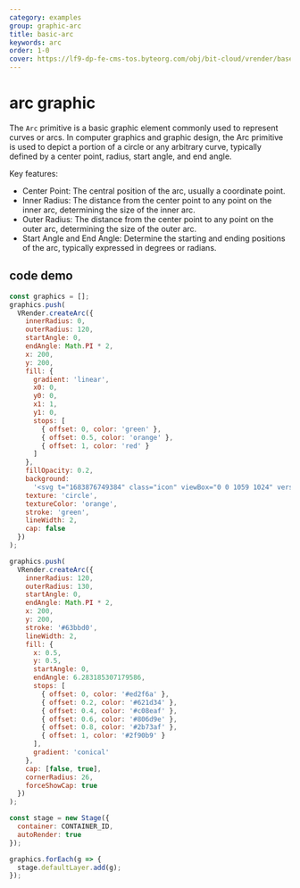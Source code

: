 ```yaml
---
category: examples
group: graphic-arc
title: basic-arc
keywords: arc
order: 1-0
cover: https://lf9-dp-fe-cms-tos.byteorg.com/obj/bit-cloud/vrender/base-arc.png
---
```


# arc graphic

The `Arc` primitive is a basic graphic element commonly used to represent curves or arcs. In computer graphics and graphic design, the Arc primitive is used to depict a portion of a circle or any arbitrary curve, typically defined by a center point, radius, start angle, and end angle.

Key features:
- Center Point: The central position of the arc, usually a coordinate point.
- Inner Radius: The distance from the center point to any point on the inner arc, determining the size of the inner arc.
- Outer Radius: The distance from the center point to any point on the outer arc, determining the size of the outer arc.
- Start Angle and End Angle: Determine the starting and ending positions of the arc, typically expressed in degrees or radians.

## code demo

```javascript livedemo template=vrender
const graphics = [];
graphics.push(
  VRender.createArc({
    innerRadius: 0,
    outerRadius: 120,
    startAngle: 0,
    endAngle: Math.PI * 2,
    x: 200,
    y: 200,
    fill: {
      gradient: 'linear',
      x0: 0,
      y0: 0,
      x1: 1,
      y1: 0,
      stops: [
        { offset: 0, color: 'green' },
        { offset: 0.5, color: 'orange' },
        { offset: 1, color: 'red' }
      ]
    },
    fillOpacity: 0.2,
    background:
      '<svg t="1683876749384" class="icon" viewBox="0 0 1059 1024" version="1.1" xmlns="http://www.w3.org/2000/svg" p-id="5625" width="200" height="200"><path d="M928.662069 17.655172h-812.137931v208.331035h812.137931z" fill="#F1543F" p-id="5626"></path><path d="M1020.468966 275.42069l-236.579311 367.227586c0-17.655172-3.531034-35.310345-14.124138-49.434483-17.655172-24.717241-56.496552-28.248276-81.213793-45.903448-21.186207-14.124138-35.310345-42.372414-60.027586-56.496552L928.662069 17.655172l24.717241 14.124138c88.275862 49.434483 116.524138 158.896552 67.089656 243.64138M416.662069 490.813793c-21.186207 14.124138-38.841379 42.372414-60.027586 56.496552-24.717241 17.655172-63.558621 24.717241-81.213793 45.903448-10.593103 14.124138-10.593103 31.77931-14.124138 49.434483L24.717241 275.42069C-24.717241 190.675862 3.531034 81.213793 91.806897 31.77931l24.717241-14.124138 300.137931 473.158621z" fill="#FF7058" p-id="5627"></path><path d="M893.351724 656.772414c0 38.841379-35.310345 70.62069-45.903448 102.4-10.593103 35.310345-3.531034 81.213793-24.717242 109.462069-21.186207 28.248276-67.089655 35.310345-98.868965 56.496551-31.77931 28.248276-52.965517 70.62069-88.275862 81.213794-35.310345 10.593103-77.682759-10.593103-112.993104-10.593104-38.841379 0-81.213793 21.186207-116.524137 10.593104S349.572414 953.37931 317.793103 932.193103c-31.77931-21.186207-77.682759-28.248276-98.868965-56.496551-21.186207-28.248276-14.124138-74.151724-24.717241-109.462069-10.593103-35.310345-45.903448-67.089655-45.903449-102.4 0-38.841379 35.310345-70.62069 45.903449-105.931035 10.593103-35.310345 3.531034-81.213793 24.717241-109.462069 21.186207-28.248276 67.089655-35.310345 98.868965-56.496551 28.248276-21.186207 49.434483-63.558621 88.275863-74.151725 35.310345-10.593103 77.682759 10.593103 116.524137 10.593104 38.841379 0 81.213793-21.186207 112.993104-10.593104 35.310345 10.593103 56.496552 52.965517 88.275862 74.151725 31.77931 21.186207 77.682759 28.248276 98.868965 56.496551 21.186207 28.248276 14.124138 74.151724 24.717242 109.462069 10.593103 31.77931 45.903448 63.558621 45.903448 98.868966" fill="#F8B64C" p-id="5628"></path><path d="M790.951724 656.772414c0 144.772414-120.055172 264.827586-268.358621 264.827586-148.303448 0-268.358621-120.055172-268.35862-264.827586s120.055172-264.827586 268.35862-264.827586c148.303448 0 268.358621 120.055172 268.358621 264.827586" fill="#FFD15C" p-id="5629"></path><path d="M706.206897 589.682759h-123.586207c-7.062069 0-10.593103-3.531034-14.124138-10.593104L529.655172 466.096552c-3.531034-14.124138-21.186207-14.124138-28.248275 0l-38.84138 112.993103c-3.531034 7.062069-7.062069 10.593103-14.124138 10.593104H335.448276c-14.124138 0-21.186207 17.655172-7.062069 24.717241l98.868965 70.62069c3.531034 3.531034 7.062069 10.593103 3.531035 14.124138L391.944828 812.137931c-3.531034 14.124138 10.593103 24.717241 21.186206 14.124138l98.868966-70.62069c3.531034-3.531034 10.593103-3.531034 17.655172 0l98.868966 70.62069c10.593103 7.062069 24.717241-3.531034 21.186207-14.124138l-38.841379-112.993103c-3.531034-7.062069 0-10.593103 3.531034-14.124138l98.868966-70.62069c14.124138-7.062069 7.062069-24.717241-7.062069-24.717241" fill="#F8B64C" p-id="5630"></path></svg>',
    texture: 'circle',
    textureColor: 'orange',
    stroke: 'green',
    lineWidth: 2,
    cap: false
  })
);

graphics.push(
  VRender.createArc({
    innerRadius: 120,
    outerRadius: 130,
    startAngle: 0,
    endAngle: Math.PI * 2,
    x: 200,
    y: 200,
    stroke: '#63bbd0',
    lineWidth: 2,
    fill: {
      x: 0.5,
      y: 0.5,
      startAngle: 0,
      endAngle: 6.283185307179586,
      stops: [
        { offset: 0, color: '#ed2f6a' },
        { offset: 0.2, color: '#621d34' },
        { offset: 0.4, color: '#c08eaf' },
        { offset: 0.6, color: '#806d9e' },
        { offset: 0.8, color: '#2b73af' },
        { offset: 1, color: '#2f90b9' }
      ],
      gradient: 'conical'
    },
    cap: [false, true],
    cornerRadius: 26,
    forceShowCap: true
  })
);

const stage = new Stage({
  container: CONTAINER_ID,
  autoRender: true
});

graphics.forEach(g => {
  stage.defaultLayer.add(g);
});
```
